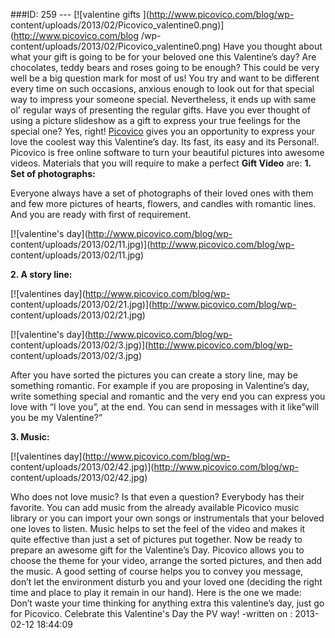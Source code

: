 ###ID: 259 \--- [![valentine gifts ](http://www.picovico.com/blog/wp-
content/uploads/2013/02/Picovico_valentine0.png)](http://www.picovico.com/blog
/wp-content/uploads/2013/02/Picovico_valentine0.png) Have you thought about
what your gift is going to be for your beloved one this Valentine’s day? Are
chocolates, teddy bears and roses going to be enough? This could be very well
be a big question mark for most of us! You try and want to be different every
time on such occasions, anxious enough to look out for that special way to
impress your someone special. Nevertheless, it ends up with same ol' regular
ways of presenting the regular gifts. Have you ever thought of using a picture
slideshow as a gift to express your true feelings for the special one? Yes,
right! [Picovico](http://www.picovico.com) gives you an opportunity to express
your love the coolest way this Valentine’s day. Its fast, its easy and its
Personal!. Picovico is free online software to turn your beautiful pictures
into awesome videos. Materials that you will require to make a perfect **Gift
Video** are: **1\. Set of photographs:**

Everyone always have a set of photographs of their loved ones with them and
few more pictures of hearts, flowers, and candles with romantic lines. And you
are ready with first of requirement.

[![valentine's day](http://www.picovico.com/blog/wp-
content/uploads/2013/02/11.jpg)](http://www.picovico.com/blog/wp-
content/uploads/2013/02/11.jpg)

**2\. A story line:**

[![valentines day](http://www.picovico.com/blog/wp-
content/uploads/2013/02/21.jpg)](http://www.picovico.com/blog/wp-
content/uploads/2013/02/21.jpg)

[![valentine's day](http://www.picovico.com/blog/wp-
content/uploads/2013/02/3.jpg)](http://www.picovico.com/blog/wp-
content/uploads/2013/02/3.jpg)

After you have sorted the pictures you can create a story line, may be
something romantic. For example if you are proposing in Valentine’s day, write
something special and romantic and the very end you can express you love with
“I love you”, at the end. You can send in messages with it like”will you be my
Valentine?”

**3\. Music:**

[![valentines day](http://www.picovico.com/blog/wp-
content/uploads/2013/02/42.jpg)](http://www.picovico.com/blog/wp-
content/uploads/2013/02/42.jpg)

Who does not love music? Is that even a question? Everybody has their
favorite. You can add music from the already available Picovico music library
or you can import your own songs or instrumentals that your beloved one loves
to listen. Music helps to set the feel of the video and makes it quite
effective than just a set of pictures put together. Now be ready to prepare an
awesome gift for the Valentine’s Day. Picovico allows you to choose the theme
for your video, arrange the sorted pictures, and then add the music. A good
setting of course helps you to convey you message, don’t let the environment
disturb you and your loved one (deciding the right time and place to play it
remain in our hand). Here is the one we made:  Don’t waste your time thinking
for anything extra this valentine’s day, just go for Picovico. Celebrate this
Valentine's Day the PV way! -written on : 2013-02-12 18:44:09

